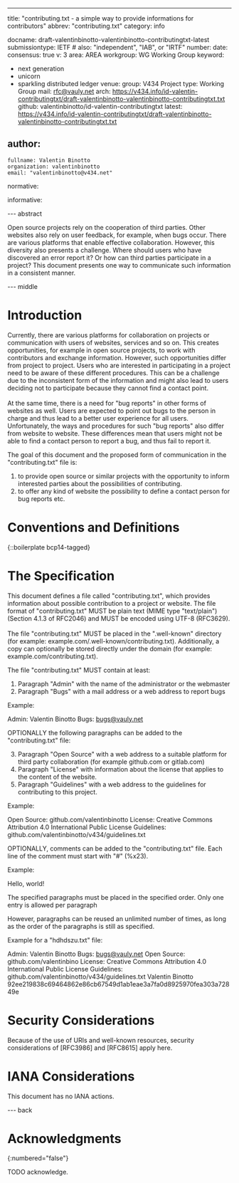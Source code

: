 ---
title: "contributing.txt -  a simple way to provide informations for contributors"
abbrev: "contributing.txt"
category: info

docname: draft-valentinbinotto-valentinbinotto-contributingtxt-latest
submissiontype: IETF  # also: "independent", "IAB", or "IRTF"
number:
date:
consensus: true
v: 3
area: AREA
workgroup: WG Working Group
keyword:
 - next generation
 - unicorn
 - sparkling distributed ledger
venue:
  group: V434 Project
  type: Working Group
  mail: rfc@vauly.net
  arch: https://v434.info/id-valentin-contributingtxt/draft-valentinbinotto-valentinbinotto-contributingtxt.txt
  github: valentinbinotto/id-valentin-contributingtxt
  latest: https://v434.info/id-valentin-contributingtxt/draft-valentinbinotto-valentinbinotto-contributingtxt.txt

author:
 -
    fullname: Valentin Binotto
    organization: valentinbinotto
    email: "valentinbinotto@v434.net"

normative:

informative:


--- abstract

Open source projects rely on the cooperation of third parties.  Other websites also rely on user feedback, for example, when bugs occur. There are various platforms that enable effective collaboration. However, this diversity also presents a challenge. Where should users who have discovered an error report it? Or how can third parties participate in a project? This document presents one way to communicate such information in a consistent manner.

--- middle

# Introduction
Currently, there are various platforms for collaboration on projects or communication with users of websites, services and so on. This creates opportunities, for example in open source projects, to work with contributors and exchange information. However, such opportunities differ from project to project. Users who are interested in participating in a project need to be aware of these different procedures. This can be a challenge due to the inconsistent form of the information and might also lead to users deciding not to participate because they cannot find a contact point. <br><br>At the same time, there is a need for "bug reports" in other forms of websites as well. Users are expected to point out bugs to the person in charge and thus lead to a better user experience for all users. Unfortunately, the ways and procedures for such "bug reports" also differ from website to website. These differences mean that users might not be able to find a contact person to report a bug, and thus fail to report it.

The goal of this document and the proposed form of communication in the "contributing.txt" file is:

1. to provide open source or similar projects with the opportunity to inform interested parties about the possibilities of contributing.
2. to offer any kind of website the possibility to define a contact person for bug reports etc.



# Conventions and Definitions

{::boilerplate bcp14-tagged}


# The Specification
This document defines a file called "contributing.txt", which provides information about possible contribution to a project or website.  The file format of "contributing.txt" MUST be plain text (MIME type "text/plain") (Section 4.1.3 of RFC2046) and MUST be encoded using UTF-8 (RFC3629).<br><br>The file "contributing.txt" MUST be placed in the ".well-known" directory (for example: example.com/.well-known/contributing.txt). Additionally, a copy can optionally be stored directly under the domain (for example: example.com/contributing.txt).

The file "contributing.txt" MUST contain at least:

1. Paragraph "Admin" with the name of the administrator or the webmaster
2. Paragraph "Bugs" with a mail address or a web address to report bugs

Example:

Admin: Valentin Binotto
Bugs: bugs@vauly.net


OPTIONALLY the following paragraphs can be added to the "contributing.txt" file:

3. Paragraph "Open Source" with a web address to a suitable platform for third party collaboration (for example github.com or gitlab.com)
4. Paragraph "License" with information about the license that applies to the content of the website.
5. Paragraph "Guidelines" with a web address to the guidelines for contributing to this project.

Example:

Open Source: github.com/valentinbinotto
License: Creative Commons Attribution 4.0 International Public License
Guidelines: github.com/valentinbinotto/v434/guidelines.txt


OPTIONALLY, comments can be added to the "contributing.txt" file. Each line of the comment must start with "#" (%x23).

Example: 

Hello, world!


The specified paragraphs must be placed in the specified order. Only one entry is allowed per paragraph



However, paragraphs can be reused an unlimited number of times, as long as the order of the paragraphs is still as specified.

Example for a "hdhdszu.txt" file:



Admin: Valentin Binotto
Bugs: bugs@vauly.net
Open Source: github.com/valentinbino
License: Creative Commons Attribution 4.0 International Public License
Guidelines: github.com/valentinbinotto/v434/guidelines.txt
Valentin Binotto
92ee219838c69464862e86cb67549d1ab1eae3a7fa0d8925970fea303a72849e


# Security Considerations

Because of the use of URIs and well-known resources, security considerations of [RFC3986] and [RFC8615] apply here.

# IANA Considerations

This document has no IANA actions.


--- back

# Acknowledgments
{:numbered="false"}

TODO acknowledge.

